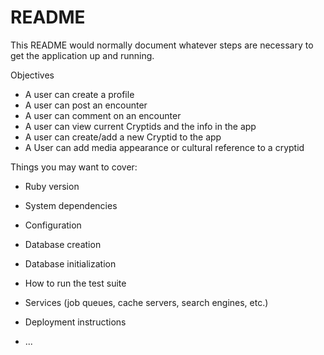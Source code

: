 # README

This README would normally document whatever steps are necessary to get the
application up and running.

Objectives
* A user can create a profile 
* A user can post an encounter
* A user can comment on an encounter
* A user can view current Cryptids and the info in the app
* A user can create/add a new Cryptid to the app
* A User can add media appearance or cultural reference to a cryptid

Things you may want to cover:

* Ruby version

* System dependencies

* Configuration

* Database creation

* Database initialization

* How to run the test suite

* Services (job queues, cache servers, search engines, etc.)

* Deployment instructions

* ...
